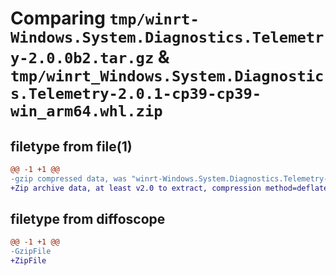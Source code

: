 # Comparing `tmp/winrt-Windows.System.Diagnostics.Telemetry-2.0.0b2.tar.gz` & `tmp/winrt_Windows.System.Diagnostics.Telemetry-2.0.1-cp39-cp39-win_arm64.whl.zip`

## filetype from file(1)

```diff
@@ -1 +1 @@
-gzip compressed data, was "winrt-Windows.System.Diagnostics.Telemetry-2.0.0b2.tar", last modified: Sat Dec  2 18:25:53 2023, max compression
+Zip archive data, at least v2.0 to extract, compression method=deflate
```

## filetype from diffoscope

```diff
@@ -1 +1 @@
-GzipFile
+ZipFile
```

